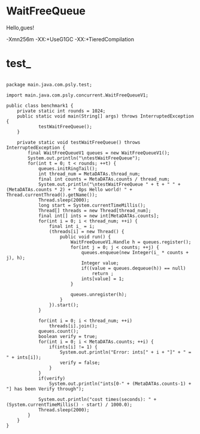 # WaitFreeQueue

Hello,gues!

-Xmn256m -XX:+UseG1GC -XX:+TieredCompilation

# test_
<pre><code>
package main.java.com.psly.test;

import main.java.com.psly.concurrent.WaitFreeQueueV1;

public class benchmark1 {
	private static int rounds = 1024;
	public static void main(String[] args) throws InterruptedException {
			testWaitFreeQueue();
	}
	
	private static void testWaitFreeQueue() throws InterruptedException {
		final WaitFreeQueueV1<Integer> queues = new WaitFreeQueueV1<Integer>();
		System.out.println("\ntestWaitFreeQueue");
		for(int t = 0; t < rounds; ++t) {
			queues.initRingTail();
			int thread_num = MetaDATAs.thread_num;
			final int counts = MetaDATAs.counts / thread_num;
			System.out.println("\ntestWaitFreeQueue " + t + " " + (MetaDATAs.counts * 2) + " Ops Hello world! " + Thread.currentThread().getName());
			Thread.sleep(2000);
			long start = System.currentTimeMillis();
			Thread[] threads = new Thread[thread_num];
			final int[] ints = new int[MetaDATAs.counts];
			for(int i = 0; i < thread_num; ++i) {
				final int i_ = i;
				(threads[i] = new Thread() {
					public void run() {
						WaitFreeQueueV1.Handle<Integer> h = queues.register();
						for(int j = 0; j < counts; ++j) {
							queues.enqueue(new Integer(i_ * counts + j), h);
							Integer value;
							if((value = queues.dequeue(h)) == null)
								return ;
							ints[value] = 1;
						}

						queues.unregister(h);
					}
				}).start();
			}
			
			for(int i = 0; i < thread_num; ++i)
				threads[i].join();
			queues.count();
			boolean verify = true;
			for(int i = 0; i < MetaDATAs.counts; ++i) {
				if(ints[i] != 1) {
					System.out.println("Error: ints[" + i + "]" + " = " + ints[i]);
					verify = false;
				}
			}
			if(verify)
				System.out.println("ints[0-" + (MetaDATAs.counts-1) + "] has been Verify through");
			
			System.out.println("cost times(seconds): " + (System.currentTimeMillis() - start) / 1000.0);
			Thread.sleep(2000);
		}
	}
}
</pre></code>
